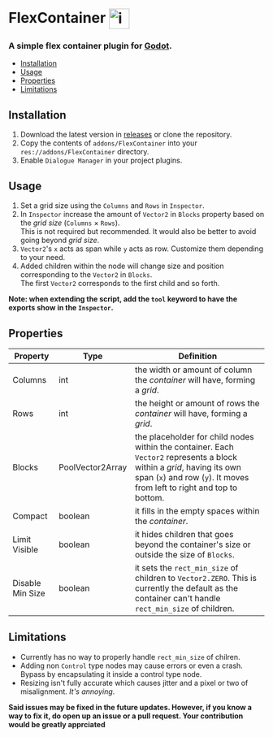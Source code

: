 # FlexContainer <img align="center" alt="icon" width="40px" src="https://raw.githubusercontent.com/Nif-kun/godot-flex-container-plugin/3e88a5e90b44687419c85fdd232bb3fa3d8e1509/res/icon.svg" />
### A simple flex container plugin for <a href="https://godotengine.org">Godot</a>.
 
* <a href="#installation">Installation</a></li>
* <a href="#usage">Usage</a></li>
* <a href="#properties">Properties</a></li>
* <a href="#limitations">Limitations</a></li>


## <a name="installation">Installation</a>
1. Download the latest version in <a href="https://github.com/Nif-kun/godot-flex-container-plugin/releases">releases</a> or clone the repository.
2. Copy the contents of `addons/FlexContainer` into your `res://addons/FlexContainer` directory.
3. Enable `Dialogue Manager` in your project plugins.


## <a name="usage">Usage</a>
1. Set a grid size using the `Columns` and `Rows` in `Inspector`.
2. In `Inspector` increase the amount of `Vector2` in `Blocks` property based on the *grid size* (`Columns` × `Rows`). 
<br /> This is not required but recommended. It would also be better to avoid going beyond *grid size*.
3. `Vector2`'s `x` acts as span while `y` acts as row. Customize them depending to your need.
4. Added children within the node will change size and position corresponding to the `Vector2` in `Blocks`. 
<br />The first `Vector2` corresponds to the first child and so forth.

**Note: when extending the script, add the `tool` keyword to have the exports show in the `Inspector`.**

## <a name="properties">Properties</a>
Property         | Type             | Definition
---------------- | ---------------- | -------------
Columns          | int              | the width or amount of column the *container* will have, forming a *grid*.
Rows             | int              | the height or amount of rows the *container* will have, forming a *grid*.
Blocks           | PoolVector2Array |the placeholder for child nodes within the container. Each `Vector2` represents a block within a *grid*, having its own span (`x`) and row (`y`). It moves from left to right and top to bottom.
Compact          | boolean          | it fills in the empty spaces within the *container*.
Limit Visible    | boolean          | it hides children that goes beyond the container's size or outside the size of `Blocks`.
Disable Min Size | boolean          | it sets the `rect_min_size` of children to `Vector2.ZERO`. This is currently the default as the container can't handle `rect_min_size` of children.


## <a name="Issues">Limitations</a>
* Currently has no way to properly handle `rect_min_size` of chilren.
* Adding non `Control` type nodes may cause errors or even a crash. Bypass by encapsulating it inside a control type node.
* Resizing isn't fully accurate which causes jitter and a pixel or two of misalignment. *It's annoying*.

**Said issues may be fixed in the future updates. However, if you know a way to fix it, do open up an issue or a pull request. Your contribution would be greatly apprciated**

